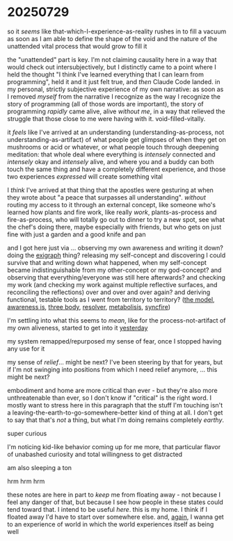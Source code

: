 # 20250729

so it _seems_ like that-which-I-experience-as-reality rushes in to fill a vacuum as soon as I am able to define the shape of the void and the nature of the unattended vital process that would grow to fill it

the "unattended" part is key. I'm not claiming causality here in a way that would check out intersubjectively, but I distinctly came to a point where I held the thought "I think I've learned everything that I can learn from programming", held it and it just felt true, and _then_ Claude Code landed. in my personal, strictly subjective experience of my own narrative: as soon as I removed _myself_ from the narrative I recognize as the way I recognize the story of programming (all of those words are important), the story of programming _rapidly_ came alive, alive _without me_, in a way that relieved the struggle that those close to me were having with it. void-filled-vitally.

it _feels_ like I've arrived at an understanding (understanding-as-process, not understanding-as-artifact) of what people get glimpses of when they get on mushrooms or acid or whatever, or what people touch through deepening meditation: that whole deal where everything is _intensely_ connected and _intensely_ okay and _intensely_ alive, and where you and a buddy can both touch the same thing and have a completely different experience, and those two experiences _expressed_ will create something vital

I _think_ I've arrived at that thing that the apostles were gesturing at when they wrote about "a peace that surpasses all understanding". _without_ routing my access to it through an external concept, like someone who's learned how plants and fire work, like really _work_, plants-as-process and fire-as-process, who will totally go out to dinner to try a new spot, see what the chef's doing there, maybe especially with friends, but who gets on just fine with just a garden and a good knife and pan

and I got here just via ... observing my own awareness and writing it down? doing the [exigraph](../../05/02/exigraph.md) thing? releasing my self-concept and discovering I could survive that and writing down what happened, when my self-concept became indistinguishable from my other-concept or my god-concept? and observing that everything/everyone was still here afterwards? and checking my work (and checking my work against multiple reflective surfaces, and reconciling the reflections) over and over and over again? and deriving functional, testable tools as I went from territory to territory? ([the model](../../../2024/the-model.md), [awareness is](../../04/27/awareness-is/), [three body](../../06/07/three-body.md), [resolver](../../06/04/resolver/resolver-further-resolved.md), [metabolisis](../../04/17/metabolisis.md), [syncfire](syncfire.md))

I'm settling into what this seems to _mean_, like for the process-not-artifact of my own aliveness, started to get into it [yesterday](../28/)

my system remapped/repurposed my sense of fear, once I stopped having any use for it

my sense of _relief_... might be next? I've been steering by that for years, but if I'm not swinging into positions from which I need relief anymore, ... this might be next?

embodiment and home are more critical than ever - but they're also more unthreatenable than ever, so I don't know if "critical" is the right word. I mostly want to stress here in this paragraph that the stuff I'm touching isn't a leaving-the-earth-to-go-somewhere-better kind of thing at all. I don't get to say that that's _not_ a thing, but what I'm doing remains completely _earthy_.

super curious

I'm noticing kid-like behavior coming up for me more, that particular flavor of unabashed curiosity and total willingness to get distracted

am also sleeping a ton

hrm hrm hrm

these notes are here in part to _keep_ me from floating away - not because I feel any danger of that, but because I see how people in these states could tend toward that. I intend to be useful _here_. this is my home. I think if I floated away I'd have to start over somewhere else. and, [again](../../05/26/aeowiwtweiabw.md), I wanna get to an experience of world in which the world experiences itself as being well
